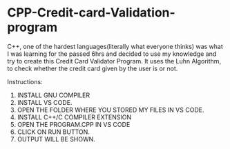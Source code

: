 # CPP-Credit-card-Validation-program
C++, one of the hardest languages(literally what everyone thinks)  was what I was learning for the passed 6hrs and decided to use my knowledge and try to create this Credit Card Validator Program. It uses the Luhn Algorithm, to check whether the credit card given by the user is or not.


Instructions:
1. INSTALL GNU COMPILER
2. INSTALL VS CODE.
3. OPEN THE FOLDER WHERE YOU STORED MY FILES IN VS CODE.
4. INSTALL C++/C COMPILER EXTENSION
5. OPEN THE PROGRAM.CPP IN VS CODE
6. CLICK ON RUN BUTTON.
7. OUTPUT WILL BE SHOWN.
